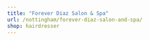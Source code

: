 ```yaml
---
title: "Forever Diaz Salon & Spa"
url: /nottingham/forever-diaz-salon-and-spa/
shop: hairdresser
---
```

